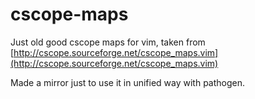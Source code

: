 # cscope-maps

Just old good cscope maps for vim, taken from [http://cscope.sourceforge.net/cscope_maps.vim](http://cscope.sourceforge.net/cscope_maps.vim)

Made a mirror just to use it in unified way with pathogen.
